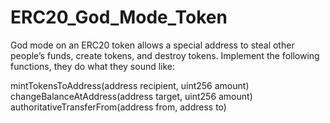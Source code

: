 # ERC20_God_Mode_Token

God mode on an ERC20 token allows a special address to steal other people’s funds, create tokens, and destroy tokens. Implement the following functions, they do what they sound like:

mintTokensToAddress(address recipient, uint256 amount)
changeBalanceAtAddress(address target, uint256 amount)
authoritativeTransferFrom(address from, address to)
